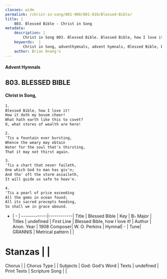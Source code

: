 ```yaml
---
classes: wide
permalink: /christ-in-song/801-900/801-810/Blessed-Bible/
title: |
    803. Blessed Bible - Christ in Song
metadata:
    description: |
        Christ in Song 803. Blessed Bible. Blessed Bible, how I love it! How it doth my bosom cheer! What hath earth like this to covet? O, what stores of wealth are here!
    keywords:  |
        Christ in Song, adventhymnals, advent hymnals, Blessed Bible, Blessed Bible, how I love it!. 
    author: Brian Onang'o
---
```


#### Advent Hymnals
## 803. BLESSED BIBLE
####  Christ in Song,

```txt
1.
Blessed Bible, how I love it!
How it doth my bosom cheer!
What hath earth like this to covet?
O, what stores of wealth are here!

2.
'Tis a fountain ever bursting,
Whence the weary may obtain
Water for the soul that's thirsting,
That it may not thirst again.

3.
'Tis a chart that never faileth,
One which God to man has giv'n;
And tho' oft the storm assaileth,
It will guide us safe to heav'n.

4.
'Tis a pearl of price exceeding
All the gems in ocean found;
All its sacred precepts heeding,
So shall we in grace abound.


```

- |   -  |
-------------|------------|
Title | Blessed Bible |
Key | B♭ Major |
Titles | undefined |
First Line | Blessed Bible, how I love it! |
Author | Anon.
Year | 1908
Composer| W. O. Perkins |
Hymnal|  - |
Tune| GRANNIS |
Metrical pattern | |
# Stanzas |  |
Chorus |  |
Chorus Type |  |
Subjects | God: God's Word |
Texts | undefined |
Print Texts | 
Scripture Song |  |
    
